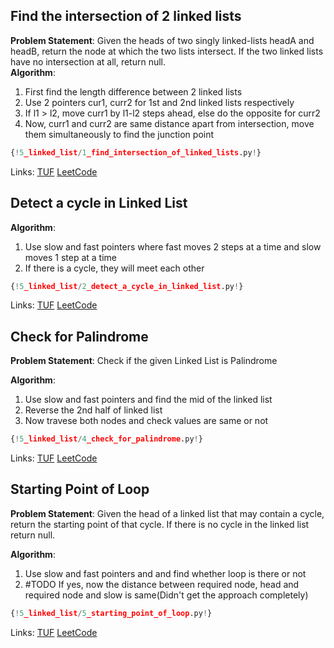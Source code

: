 ## Find the intersection of 2 linked lists

**Problem Statement**: Given the heads of two singly linked-lists headA and headB, return the node at which the two lists intersect. If the two linked lists have no intersection at all, return null.<br>
**Algorithm**:<br>
1. First find the length difference between 2 linked lists<br>
2. Use 2 pointers cur1, curr2 for 1st and 2nd linked lists respectively<br>
3. If l1 > l2, move curr1 by l1-l2 steps ahead, else do the opposite for curr2<br>
4. Now, curr1 and curr2 are same distance apart from intersection, move them simultaneously to find the junction point<br>

```py
{!5_linked_list/1_find_intersection_of_linked_lists.py!}
```

Links: [TUF](https://takeuforward.org/data-structure/find-intersection-of-two-linked-lists/) [LeetCode](https://leetcode.com/problems/intersection-of-two-linked-lists/)<br>

## Detect a cycle in Linked List

**Algorithm**:<br>
1. Use slow and fast pointers where fast moves 2 steps at a time and slow moves 1 step at a time<br>
2. If there is a cycle, they will meet each other<br>

```py
{!5_linked_list/2_detect_a_cycle_in_linked_list.py!}
```

Links: [TUF](https://takeuforward.org/data-structure/detect-a-cycle-in-a-linked-list/) [LeetCode](https://leetcode.com/problems/linked-list-cycle/description/)<br>

## Check for Palindrome

**Problem Statement**: Check if the given Linked List is Palindrome<br>

**Algorithm**:<br>
1. Use slow and fast pointers and find the mid of the linked list<br>
2. Reverse the 2nd half of linked list<br>
3. Now travese both nodes and check values are same or not<br>

```py
{!5_linked_list/4_check_for_palindrome.py!}
```

Links: [TUF](https://takeuforward.org/data-structure/check-if-given-linked-list-is-plaindrome/) [LeetCode](https://leetcode.com/problems/palindrome-linked-list/)<br>

## Starting Point of Loop

**Problem Statement**: Given the head of a linked list that may contain a cycle, return the starting point of that cycle. If there is no cycle in the linked list return null.<br>

**Algorithm**:<br>
1. Use slow and fast pointers and and find whether loop is there or not<br>
2. #TODO If yes, now the distance between required node, head and required node and slow is same(Didn't get the approach completely)<br>

```py
{!5_linked_list/5_starting_point_of_loop.py!}
```

Links: [TUF](https://takeuforward.org/data-structure/starting-point-of-loop-in-a-linked-list/) [LeetCode](https://leetcode.com/problems/linked-list-cycle-ii/)<br>